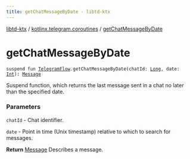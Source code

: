 ```yaml
---
title: getChatMessageByDate - libtd-ktx
---
```


[libtd-ktx](../index.html) / [kotlinx.telegram.coroutines](index.html) / [getChatMessageByDate](./get-chat-message-by-date.html)

# getChatMessageByDate

`suspend fun `[`TelegramFlow`](../kotlinx.telegram.core/-telegram-flow/index.html)`.getChatMessageByDate(chatId: `[`Long`](https://kotlinlang.org/api/latest/jvm/stdlib/kotlin/-long/index.html)`, date: `[`Int`](https://kotlinlang.org/api/latest/jvm/stdlib/kotlin/-int/index.html)`): `[`Message`](https://tdlibx.github.io/td/docs/org/drinkless/td/libcore/telegram/TdApi.Message.html)

Suspend function, which returns the last message sent in a chat no later than the specified date.

### Parameters

`chatId` - Chat identifier.

`date` - Point in time (Unix timestamp) relative to which to search for messages.

**Return**
[Message](https://tdlibx.github.io/td/docs/org/drinkless/td/libcore/telegram/TdApi.Message.html) Describes a message.

